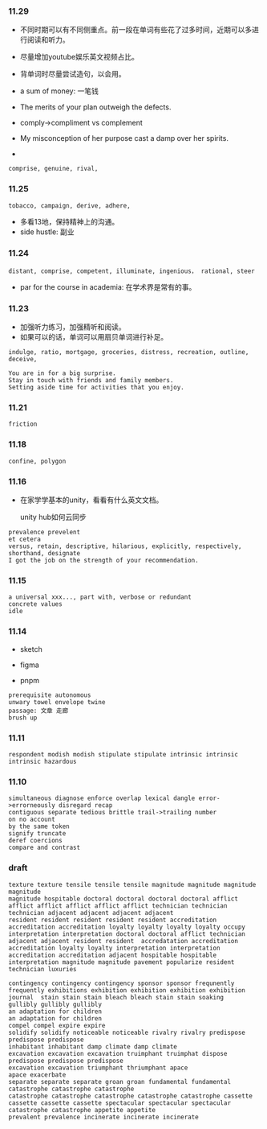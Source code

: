 ### 11.29

* 不同时期可以有不同侧重点。前一段在单词有些花了过多时间，近期可以多进行阅读和听力。

* 尽量增加youtube娱乐英文视频占比。

* 背单词时尽量尝试造句，以会用。

* a sum of money: 一笔钱

* The merits of your plan outweigh the defects.

* comply->compliment vs complement

* My misconception of her purpose cast a damp over her spirits.

* 

  

```
comprise, genuine, rival, 
```



### 11.25

```
tobacco, campaign, derive, adhere, 
```

* 多看13地，保持精神上的沟通。
* side hustle: 副业

### 11.24

```
distant, comprise, competent, illuminate, ingenious， rational, steer 
```

* par for the course in academia: 在学术界是常有的事。



### 11.23

* 加强听力练习，加强精听和阅读。
* 如果可以的话，单词可以用扇贝单词进行补足。

```
indulge, ratio, mortgage, groceries, distress, recreation, outline, deceive, 

You are in for a big surprise.
Stay in touch with friends and family members.
Setting aside time for activities that you enjoy.
```





### 11.21

```
friction
```





### 11.18

```
confine, polygon
```



### 11.16

* 在家学学基本的unity，看看有什么英文文档。

  unity hub如何云同步

```
prevalence prevelent
et cetera
versus, retain, descriptive, hilarious, explicitly, respectively, shorthand, designate
I got the job on the strength of your recommendation.
```



### 11.15

```
a universal xxx..., part with, verbose or redundant
concrete values
idle
```

### 11.14

* sketch

* figma

* pnpm

  

```
prerequisite autonomous
unwary towel envelope twine
passage: 文章 走廊
brush up
```



### 11.11

```
respondent modish modish stipulate stipulate intrinsic intrinsic intrinsic hazardous
```



### 11.10

```
simultaneous diagnose enforce overlap lexical dangle error->errorneously disregard recap
contiguous separate tedious brittle trail->trailing number 
on no account
by the same token
signify truncate
deref coercions
compare and contrast
```

### draft

```
texture texture tensile tensile tensile magnitude magnitude magnitude magnitude
magnitude hospitable doctoral doctoral doctoral doctoral afflict afflict afflict afflict afflict afflict technician technician technician adjacent adjacent adjacent adjacent
resident resident resident resident resident accreditation accreditation accreditation loyalty loyalty loyalty loyalty occupy interpretation interpretation doctoral doctoral afflict technician adjacent adjacent resident resident  accredatation accreditation 
accreditation loyalty loyalty interpretation interpretation accreditation accreditation adjacent hospitable hospitable interpretation magnitude magnitude pavement popularize resident technician luxuries
```

```
contingency contingency contingency sponsor sponsor frequnently frequently exhibitions exhibition exhibition exhibition exhibition journal 	stain stain stain bleach bleach stain stain soaking
gullibly gullibly gullibly 
an adaptation for children 
an adaptation for children 
compel compel expire expire
solidify solidify noticeable noticeable rivalry rivalry predispose predispose predispose
inhabitant inhabitant damp climate damp climate
excavation excavation excavation truimphant truimphat dispose predispose predispose predispose
excavation excavation triumphant thriumphant apace
apace exacerbate
separate separate separate groan groan fundamental fundamental catastrophe catastrophe catastrophe
catastrophe catastrophe catastrophe catastrophe catastrophe cassette cassette cassette cassette spectacular spectacular spectacular catastrophe catastrophe appetite appetite
prevalent prevalence incinerate incinerate incinerate 
```



